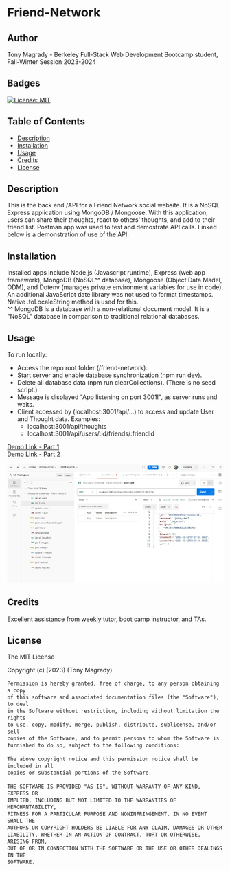 # Friend-Network

## Author
Tony Magrady - Berkeley Full-Stack Web Development Bootcamp student, Fall-Winter Session 2023-2024

## Badges
[![License: MIT](https://img.shields.io/badge/License-MIT-yellow.svg)](https://opensource.org/licenses/MIT)

## Table of Contents

- [Description](#description)
- [Installation](#installation)
- [Usage](#usage)
- [Credits](#credits)
- [License](#license)

## Description

This is the back end /API for a Friend Network social website. It is a NoSQL Express application using MongoDB / Mongoose. With this application, users can share their thoughts, react to others' thoughts, and add to their friend list. Postman app was used to test and demostrate API calls. Linked below is a demonstration of use of the API. <br>

## Installation

Installed apps include Node.js (Javascript runtime), Express (web app framework), MongoDB (NoSQL^^ database), Mongoose (Object Data Madel, ODM), and Dotenv (manages private environment variables for use in code). <br>
An additional JavaScript date library was not used to format timestamps. Native .toLocaleString method is used for this. <br>
^^  MongoDB is a database with a non-relational document model. It is a "NoSQL" database in comparison to traditional relational databases.

## Usage

To run locally:
- Access the repo root folder (/friend-network).
- Start server and enable database synchronization (npm run dev).
- Delete all database data (npm run clearCollections).  (There is no seed script.)
- Message is displayed "App listening on port 3001!", as server runs and waits.
- Client accessed by (localhost:3001/api/...) to access and update User and Thought data.  Examples:
    - localhost:3001/api/thoughts <br>
    - localhost:3001/api/users/:id/friends/:friendId

[Demo Link - Part 1](https://app.screencastify.com/v3/watch/3AxbI9mfWfHddiTOMM6f) <br>
[Demo Link - Part 2](https://app.screencastify.com/v3/watch/nxzdPDkXYQCUkxpoHupR) <br>

![Postman Image](./img/postman.jpg)

## Credits

Excellent assistance from weekly tutor, boot camp instructor, and TAs.

## License

The MIT License

Copyright (c) (2023) (Tony Magrady)

    Permission is hereby granted, free of charge, to any person obtaining a copy
    of this software and associated documentation files (the "Software"), to deal
    in the Software without restriction, including without limitation the rights
    to use, copy, modify, merge, publish, distribute, sublicense, and/or sell
    copies of the Software, and to permit persons to whom the Software is
    furnished to do so, subject to the following conditions:
    
    The above copyright notice and this permission notice shall be included in all
    copies or substantial portions of the Software.
    
    THE SOFTWARE IS PROVIDED "AS IS", WITHOUT WARRANTY OF ANY KIND, EXPRESS OR
    IMPLIED, INCLUDING BUT NOT LIMITED TO THE WARRANTIES OF MERCHANTABILITY,
    FITNESS FOR A PARTICULAR PURPOSE AND NONINFRINGEMENT. IN NO EVENT SHALL THE
    AUTHORS OR COPYRIGHT HOLDERS BE LIABLE FOR ANY CLAIM, DAMAGES OR OTHER
    LIABILITY, WHETHER IN AN ACTION OF CONTRACT, TORT OR OTHERWISE, ARISING FROM,
    OUT OF OR IN CONNECTION WITH THE SOFTWARE OR THE USE OR OTHER DEALINGS IN THE
    SOFTWARE.